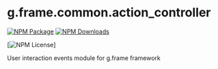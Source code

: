 # g.frame.common.action_controller

[![NPM Package][npm]][npm-url]
[![NPM Downloads][npm-downloads]][npmtrends-url]

[![NPM License][npm-license]]

User interaction events module for g.frame framework

[npm]: https://img.shields.io/npm/v/@g.frame/common.action_controller?style=for-the-badge
[npm-url]: https://www.npmjs.com/package/@g.frame/common.action_controller

[npm-downloads]: https://img.shields.io/npm/dw/@g.frame/common.action_controller?style=for-the-badge
[npmtrends-url]: https://www.npmtrends.com/@g.frame/common.action_controller

[npm-license]: https://img.shields.io/npm/l/@g.frame/common.action_controller?style=for-the-badge
